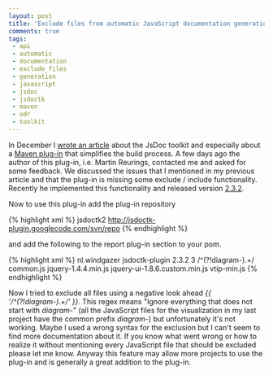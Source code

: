 ```yaml
---
layout: post
title: 'Exclude files from automatic JavaScript documentation generation'
comments: true
tags:
 - api
 - automatic
 - documentation
 - exclude_files
 - generation
 - javascript
 - jsdoc
 - jsdoctk
 - maven
 - odr
 - toolkit
---
```


In December I <a title="Link to the article" href="http://bripkens.de/blog/2010/12/document-javascript-code-using-the-jsdoc-toolkit/">wrote an article</a> about the JsDoc toolkit and especially about a <a title="The Maven plugin website" href="http://code.google.com/p/jsdoctk-plugin/">Maven plug-in</a> that simplifies the build process. A few days ago the author of this plug-in, i.e. Martin Reurings, contacted me and asked for some feedback.
We discussed the issues that I mentioned in my previous article and that the plug-in is missing some exclude / include functionality. Recently he implemented this functionality and released version <a title="Download for version 2.3.2 of the plug-in." href="http://code.google.com/p/jsdoctk-plugin/downloads/detail?name=jsdoctk-plugin-2.3.2.zip&amp;can=2&amp;q=">2.3.2</a>.

Now to use this plug-in add the plug-in repository


{% highlight xml %}
<pluginRepositories>
    <pluginRepository>
        <id>jsdoctk2</id>
        <url>http://jsdoctk-plugin.googlecode.com/svn/repo</url>
    </pluginRepository>
</pluginRepositories>
{% endhighlight %}


and add the following to the report plug-in section to your pom.


{% highlight xml %}
<plugin>
    <groupId>nl.windgazer</groupId>
    <artifactId>jsdoctk-plugin</artifactId>
    <version>2.3.2</version>
    <configuration>
        <recurse>3</recurse>
        <exclude>
            <param>/^(?!diagram-).+/</param>
            <param>common.js</param>
            <param>jquery-1.4.4.min.js</param>
            <param>jquery-ui-1.8.6.custom.min.js</param>
            <param>vtip-min.js</param>
        </exclude>
    </configuration>
</plugin>
{% endhighlight %}


Now I tried to exclude all files using a negative look ahead <em>{{ '/^(?!diagram-).+/' }}</em>. This regex means "Ignore everything that does not start with <em>diagram-</em>" (all the JavaScript files for the visualization in my last project have the common prefix <em>diagram-</em>) but unfortunately it's not working. Maybe I used a wrong syntax for the exclusion but I can't seem to find more documentation about it. If you know what went wrong or how to realize it without mentioning every JavaScript file that should be excluded please let me know.
Anyway this feature may allow more projects to use the plug-in and is generally a great addition to the plug-in.